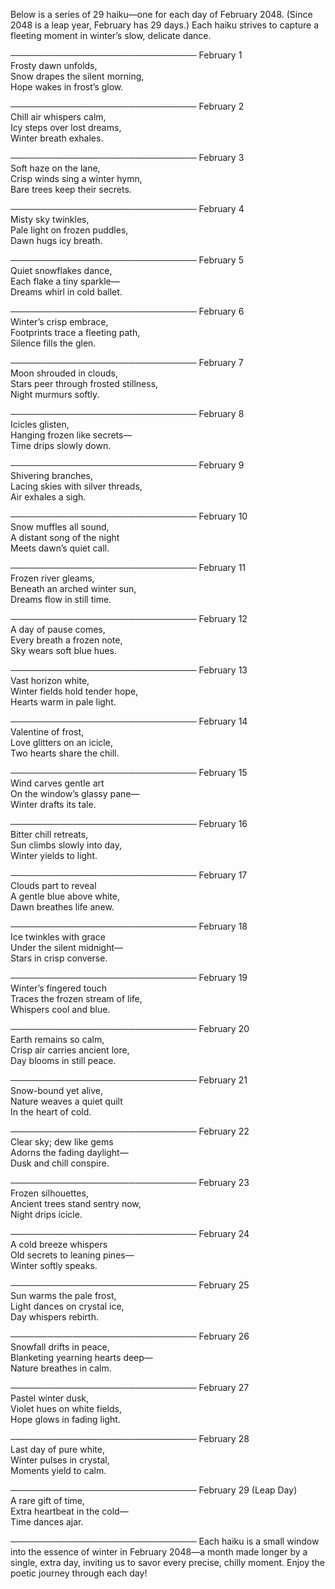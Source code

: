 Below is a series of 29 haiku—one for each day of February 2048. (Since 2048 is a leap year, February has 29 days.) Each haiku strives to capture a fleeting moment in winter’s slow, delicate dance.

──────────────────────────────
February 1  
Frosty dawn unfolds,  
Snow drapes the silent morning,  
Hope wakes in frost’s glow.

──────────────────────────────
February 2  
Chill air whispers calm,  
Icy steps over lost dreams,  
Winter breath exhales.

──────────────────────────────
February 3  
Soft haze on the lane,  
Crisp winds sing a winter hymn,  
Bare trees keep their secrets.

──────────────────────────────
February 4  
Misty sky twinkles,  
Pale light on frozen puddles,  
Dawn hugs icy breath.

──────────────────────────────
February 5  
Quiet snowflakes dance,  
Each flake a tiny sparkle—  
Dreams whirl in cold ballet.

──────────────────────────────
February 6  
Winter’s crisp embrace,  
Footprints trace a fleeting path,  
Silence fills the glen.

──────────────────────────────
February 7  
Moon shrouded in clouds,  
Stars peer through frosted stillness,  
Night murmurs softly.

──────────────────────────────
February 8  
Icicles glisten,  
Hanging frozen like secrets—  
Time drips slowly down.

──────────────────────────────
February 9  
Shivering branches,  
Lacing skies with silver threads,  
Air exhales a sigh.

──────────────────────────────
February 10  
Snow muffles all sound,  
A distant song of the night  
Meets dawn’s quiet call.

──────────────────────────────
February 11  
Frozen river gleams,  
Beneath an arched winter sun,  
Dreams flow in still time.

──────────────────────────────
February 12  
A day of pause comes,  
Every breath a frozen note,  
Sky wears soft blue hues.

──────────────────────────────
February 13  
Vast horizon white,  
Winter fields hold tender hope,  
Hearts warm in pale light.

──────────────────────────────
February 14  
Valentine of frost,  
Love glitters on an icicle,  
Two hearts share the chill.

──────────────────────────────
February 15  
Wind carves gentle art  
On the window’s glassy pane—  
Winter drafts its tale.

──────────────────────────────
February 16  
Bitter chill retreats,  
Sun climbs slowly into day,  
Winter yields to light.

──────────────────────────────
February 17  
Clouds part to reveal  
A gentle blue above white,  
Dawn breathes life anew.

──────────────────────────────
February 18  
Ice twinkles with grace  
Under the silent midnight—  
Stars in crisp converse.

──────────────────────────────
February 19  
Winter’s fingered touch  
Traces the frozen stream of life,  
Whispers cool and blue.

──────────────────────────────
February 20  
Earth remains so calm,  
Crisp air carries ancient lore,  
Day blooms in still peace.

──────────────────────────────
February 21  
Snow-bound yet alive,  
Nature weaves a quiet quilt  
In the heart of cold.

──────────────────────────────
February 22  
Clear sky; dew like gems  
Adorns the fading daylight—  
Dusk and chill conspire.

──────────────────────────────
February 23  
Frozen silhouettes,  
Ancient trees stand sentry now,  
Night drips icicle.

──────────────────────────────
February 24  
A cold breeze whispers  
Old secrets to leaning pines—  
Winter softly speaks.

──────────────────────────────
February 25  
Sun warms the pale frost,  
Light dances on crystal ice,  
Day whispers rebirth.

──────────────────────────────
February 26  
Snowfall drifts in peace,  
Blanketing yearning hearts deep—  
Nature breathes in calm.

──────────────────────────────
February 27  
Pastel winter dusk,  
Violet hues on white fields,  
Hope glows in fading light.

──────────────────────────────
February 28  
Last day of pure white,  
Winter pulses in crystal,  
Moments yield to calm.

──────────────────────────────
February 29 (Leap Day)  
A rare gift of time,  
Extra heartbeat in the cold—  
Time dances ajar.

──────────────────────────────
Each haiku is a small window into the essence of winter in February 2048—a month made longer by a single, extra day, inviting us to savor every precise, chilly moment. Enjoy the poetic journey through each day!
